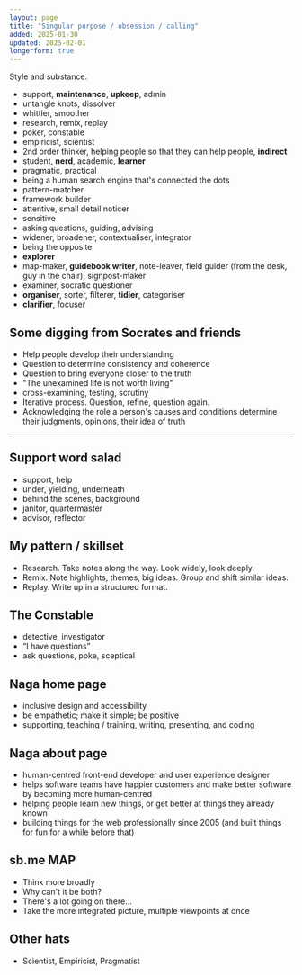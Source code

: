 ```yaml
---
layout: page
title: "Singular purpose / obsession / calling"
added: 2025-01-30
updated: 2025-02-01
longerform: true
---
```


Style and substance.

- support, **maintenance**, **upkeep**, admin
- untangle knots, dissolver
- whittler, smoother
- research, remix, replay
- poker, constable
- empiricist, scientist
- 2nd order thinker, helping people so that they can help people, **indirect**
- student, **nerd**, academic, **learner**
- pragmatic, practical
- being a human search engine that's connected the dots
- pattern-matcher
- framework builder
- attentive, small detail noticer
- sensitive
- asking questions, guiding, advising
- widener, broadener, contextualiser, integrator
- being the opposite
- **explorer**
- map-maker, **guidebook writer**, note-leaver, field guider (from the desk, guy in the chair), signpost-maker
- examiner, socratic questioner
- **organiser**, sorter, filterer, **tidier**, categoriser
- **clarifier**, focuser

## Some digging from Socrates and friends

- Help people develop their understanding
- Question to determine consistency and coherence
- Question to bring everyone closer to the truth
- "The unexamined life is not worth living"
- cross-examining, testing, scrutiny
- Iterative process. Question, refine, question again.
- Acknowledging the role a person's causes and conditions determine their judgments, opinions, their idea of truth

---

## Support word salad

- support, help
- under, yielding, underneath
- behind the scenes, background
- janitor, quartermaster
- advisor, reflector

## My pattern / skillset

- Research. Take notes along the way. Look widely, look deeply.
- Remix. Note highlights, themes, big ideas. Group and shift similar ideas.
- Replay. Write up in a structured format. 

## The Constable

- detective, investigator
- “I have questions”
- ask questions, poke, sceptical

## Naga home page

- inclusive design and accessibility
- be empathetic; make it simple; be positive
- supporting, teaching / training, writing, presenting, and coding

## Naga about page

- human-centred front-end developer and user experience designer
- helps software teams have happier customers and make better software by becoming more human-centred
- helping people learn new things, or get better at things they already known
- building things for the web professionally since 2005 (and built things for fun for a while before that)

## sb.me MAP

- Think more broadly
- Why can't it be both?
- There's a lot going on there...
- Take the more integrated picture, multiple viewpoints at once

## Other hats

- Scientist, Empiricist, Pragmatist

